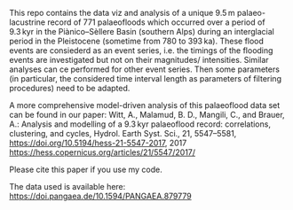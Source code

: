 This repo contains the data viz and analysis of a unique 9.5 m palaeo-lacustrine record of 771 palaeofloods which 
occurred over a period of 9.3 kyr in the Piànico–Sèllere Basin (southern Alps) during an interglacial period in the Pleistocene (sometime from 780 to 393 ka).
These flood events are consiederd as an event series, i.e. the timings of the flooding events are investigated but not on their magnitudes/ intensities. 
Similar analyses can ce performed for other event series. Then some parameters (in particular, the considered time interval length as parameters of filtering procedures) need to be adapted.

A more comprehensive model-driven analysis of this palaeoflood data set can be found in our paper:
Witt, A., Malamud, B. D., Mangili, C., and Brauer, A.: Analysis and modelling of a 9.3 kyr palaeoflood record: correlations, clustering, and cycles, 
Hydrol. Earth Syst. Sci., 21, 5547–5581, https://doi.org/10.5194/hess-21-5547-2017, 2017
https://hess.copernicus.org/articles/21/5547/2017/

Please cite this paper if you use my code.

The data used is available here:
https://doi.pangaea.de/10.1594/PANGAEA.879779

